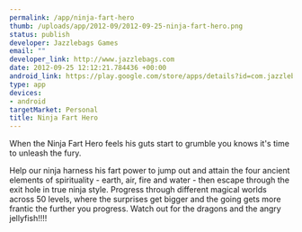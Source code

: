 ```yaml
--- 
permalink: /app/ninja-fart-hero
thumb: /uploads/app/2012-09/2012-09-25-ninja-fart-hero.png
status: publish
developer: Jazzlebags Games
email: ""
developer_link: http://www.jazzlebags.com
date: 2012-09-25 12:12:21.784436 +00:00
android_link: https://play.google.com/store/apps/details?id=com.jazzlebags.assgassfree&feature=search_result#?t=W251bGwsMSwyLDEsImNvbS5qYXp6bGViYWdzLmFzc2dhc3NmcmVl
type: app
devices: 
- android
targetMarket: Personal
title: Ninja Fart Hero
---
```


When the Ninja Fart Hero feels his guts start to grumble you knows it's time to unleash the fury.

Help our ninja harness his fart power to jump out and attain the four ancient elements of spirituality - earth, air, fire and water - then escape through the exit hole in true ninja style. Progress through different magical worlds across 50 levels, where the surprises get bigger and the going gets more frantic the further you progress. Watch out for the dragons and the angry jellyfish!!!!
